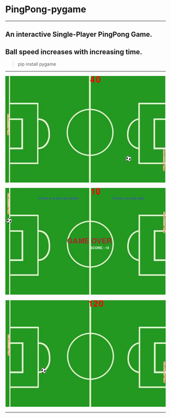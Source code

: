 # PingPong-pygame
---
## An interactive Single-Player PingPong Game.
## Ball speed increases with increasing time.

> pip install pygame

---

![Screenshot 1](Screenshot_1.png)

![Screenshot 2](Screenshot_2.png)

![Screenshot 3](Screenshot_3.png)

___

